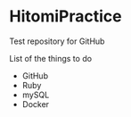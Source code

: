 # HitomiPractice
Test repository for GitHub

List of the things to do
- GitHub
- Ruby
- mySQL
- Docker
